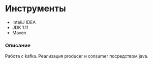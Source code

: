 # Инструменты
+ InteliJ IDEA
+ JDK 1.11
+ Maven

### Описание
Работа с kafka. Реализация producer и consumer посредством java. 